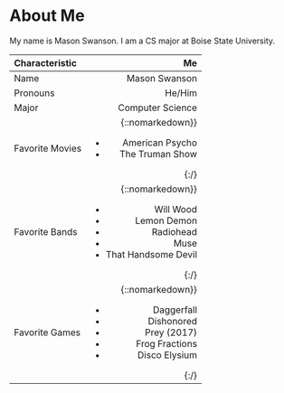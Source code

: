# About Me

My name is Mason Swanson. I am a CS major at Boise State University.

| Characteristic | Me |
| :--- | ---: |
| Name | Mason Swanson |
| Pronouns | He/Him |
| Major | Computer Science |
| Favorite Movies | {::nomarkedown}}<ul><li>American Psycho</li><li>The Truman Show</li></ul>{:/} |
| Favorite Bands | {::nomarkedown}}<ul><li>Will Wood</li><li>Lemon Demon</li><li>Radiohead</li><li>Muse</li><li>That Handsome Devil</li></ul> {:/} |
| Favorite Games | {::nomarkedown}}<ul><li>Daggerfall</li><li>Dishonored</li><li>Prey (2017)</li><li>Frog Fractions</li><li>Disco Elysium</li></ul> {:/} |
